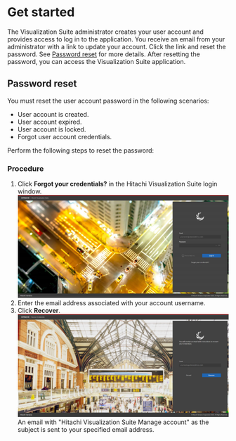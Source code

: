 # Get started

The Visualization Suite administrator creates your user account and provides access to log in
to the application.
You receive an email from your administrator with a link to update your account. Click the link
and reset the password. See [Password reset](#password-reset) for more details.
After resetting the password, you can access the Visualization Suite application.

## Password reset

You must reset the user account password in the following scenarios:

- User account is created.
- User account expired.
- User account is locked.
- Forgot user account credentials.<p>

Perform the following steps to reset the password:

### Procedure

1. Click **Forgot your credentials?** in the Hitachi Visualization Suite login window.<br>![](..\assets\images\Forgotyourcredentials.png)<br>
2. Enter the email address associated with your account username.
3. Click **Recover**.<br>![](../assets/images/Recover.PNG)<br>An email with "Hitachi Visualization Suite Manage account" as the subject is sent to your
   specified email address.
